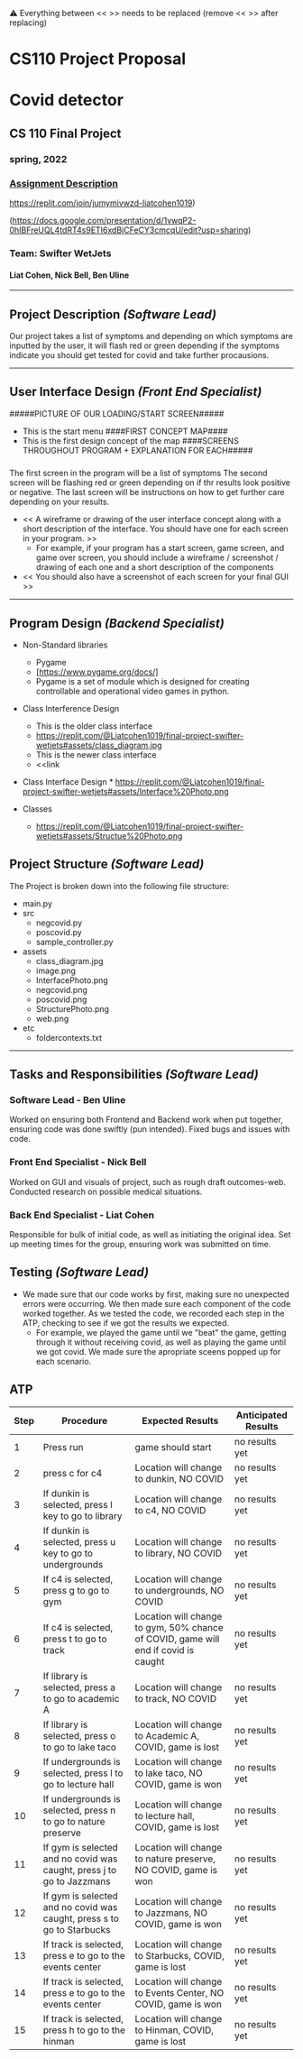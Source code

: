 :warning: Everything between << >> needs to be replaced (remove << >> after replacing)
# CS110 Project Proposal
# Covid detector
## CS 110 Final Project
### spring, 2022
### [Assignment Description](https://docs.google.com/document/d/1H4R6yLL7som1lglyXWZ04RvTp_RvRFCCBn6sqv-82ps/edit#)

https://replit.com/join/jumymivwzd-liatcohen1019)

(https://docs.google.com/presentation/d/1vwqP2-0hIBFreUQL4tdRT4s9ETI6xdBjCFeCY3cmcqU/edit?usp=sharing)

### Team:  Swifter WetJets 
####  Liat Cohen, Nick Bell, Ben Uline 

***

## Project Description *(Software Lead)*

Our project takes a list of symptoms and depending on which symptoms are inputted by the user, it will flash red or green depending if the symptoms indicate you should get tested for covid and take further procausions. 
***    

## User Interface Design *(Front End Specialist)*
#####PICTURE OF OUR LOADING/START SCREEN#####
 - This is the start menu
####FIRST CONCEPT MAP####
- This is the first design concept of the map
####SCREENS THROUGHOUT PROGRAM + EXPLANATION FOR EACH#####
#####
The first screen in the program will be a list of symptoms
The second screen will be flashing red or green depending on if thr results look positive or negative. 
The last screen will be instructions on how to get further care depending on your results. 
* << A wireframe or drawing of the user interface concept along with a short description of the interface. You should have one for each screen in your program. >>
    * For example, if your program has a start screen, game screen, and game over screen, you should include a wireframe / screenshot / drawing of each one and a short description of the components
* << You should also have a screenshot of each screen for your final GUI >>

***        

## Program Design *(Backend Specialist)*

* Non-Standard libraries

  * Pygame
  * [https://www.pygame.org/docs/]
  * Pygame is a set of module which is designed for creating controllable and operational video games in python.

* Class Interference Design
  * This is the older class interface
  * https://replit.com/@Liatcohen1019/final-project-swifter-wetjets#assets/class_diagram.jpg
  * This is the newer class interface
  * <<link

  
* Class Interface Design
         * https://replit.com/@Liatcohen1019/final-project-swifter-wetjets#assets/Interface%20Photo.png
* Classes
   * https://replit.com/@Liatcohen1019/final-project-swifter-wetjets#assets/Structue%20Photo.png

## Project Structure *(Software Lead)*

The Project is broken down into the following file structure:

* main.py
* src
    * negcovid.py
    * poscovid.py
    * sample_controller.py
* assets
    * class_diagram.jpg
    * image.png
    * InterfacePhoto.png
    * negcovid.png
    * poscovid.png
    * StructurePhoto.png
    * web.png
* etc
    * foldercontexts.txt

***

## Tasks and Responsibilities *(Software Lead)*

### Software Lead - Ben Uline 
Worked on ensuring both Frontend and Backend work when put together, ensuring code was done swiftly (pun intended). Fixed bugs and issues with code. 

### Front End Specialist - Nick Bell
Worked on GUI and visuals of project, such as rough draft outcomes-web. Conducted research on possible medical situations. 

### Back End Specialist - Liat Cohen 
Responsible for bulk of initial code, as well as initiating the original idea. Set up meeting times for the group, ensuring work was submitted on time. 

## Testing *(Software Lead)*

* We made sure that our code works by first, making sure no unexpected errors were occurring. We then made sure each component of the code worked together. As we tested the code, we recorded each step in the ATP, checking to see if we got the results we expected. 
    * For example, we played the game until we "beat" the game, getting through it without receiving covid, as well as playing the game until we got covid. We made sure the apropriate sceens popped up for each scenario. 

## ATP
Step | Procedure | Expected Results | Anticipated Results
--- | --- | --- | ---
1 | Press run | game should start | no results yet 
2 | press c for c4 | Location will change to dunkin, NO COVID | no results yet 
3 | If dunkin is selected, press l key to go to library | Location will change to c4, NO COVID | no results yet 
4 | If dunkin is selected, press u key to go to undergrounds | Location will change to library, NO COVID | no results yet 
5 | If c4 is selected, press g to go to gym | Location will change to undergrounds, NO COVID | no results yet 
6 | If c4 is selected, press t to go to track | Location will change to gym, 50% chance of COVID, game will end if covid is caught | no results yet 
7 | If library is selected, press a to go to academic A | Location will change to track, NO COVID | no results yet 
8 | If library is selected, press o to go to lake taco | Location will change to Academic A, COVID, game is lost | no results yet 
9 | If undergrounds is selected, press l to go to lecture hall | Location will change to lake taco, NO COVID, game is won | no results yet 
10 | If undergrounds is selected, press n to go to nature preserve | Location will change to lecture hall, COVID, game is lost | no results yet
11 | If gym is selected and no covid was caught, press j to go to Jazzmans | Location will change to nature preserve, NO COVID, game is won | no results yet 
12 | If gym is selected and no covid was caught, press s to go to Starbucks | Location will change to Jazzmans, NO COVID, game is won | no results yet 
13 | If track is selected, press e to go to the events center | Location will change to Starbucks, COVID, game is lost | no results yet 
14 | If track is selected, press e to go to the events center | Location will change to Events Center, NO COVID, game is won | no results yet 
15 | If track is selected, press h to go to the hinman | Location will change to Hinman, COVID, game is lost | no results yet 